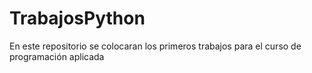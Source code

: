 # TrabajosPython

En este repositorio se colocaran los primeros trabajos para el curso de programación aplicada
